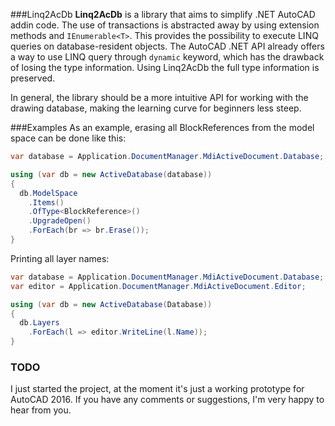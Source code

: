 ###Linq2AcDb
**Linq2AcDb** is a library that aims to simplify .NET AutoCAD addin code. The use of transactions is abstracted away by using extension methods and ```IEnumerable<T>```. This provides the possibility to execute LINQ queries on database-resident objects. The AutoCAD .NET API already offers a way to use LINQ query through ```dynamic``` keyword, which has the drawback of losing the type information. Using Linq2AcDb the full type information is preserved.

In general, the library should be a more intuitive API for working with the drawing database, making the learning curve for beginners less steep.

###Examples
As an example, erasing all BlockReferences from the model space can be done like this:

```c#
var database = Application.DocumentManager.MdiActiveDocument.Database;

using (var db = new ActiveDatabase(database))
{
  db.ModelSpace
    .Items()
    .OfType<BlockReference>()
    .UpgradeOpen()
    .ForEach(br => br.Erase());
}
```

Printing all layer names:

```c#
var database = Application.DocumentManager.MdiActiveDocument.Database;
var editor = Application.DocumentManager.MdiActiveDocument.Editor;

using (var db = new ActiveDatabase(Database))
{
  db.Layers
    .ForEach(l => editor.WriteLine(l.Name));
}
```

### TODO
I just started the project, at the moment it's just a working prototype for AutoCAD 2016. If you have any comments or suggestions, I'm very happy to hear from you.
